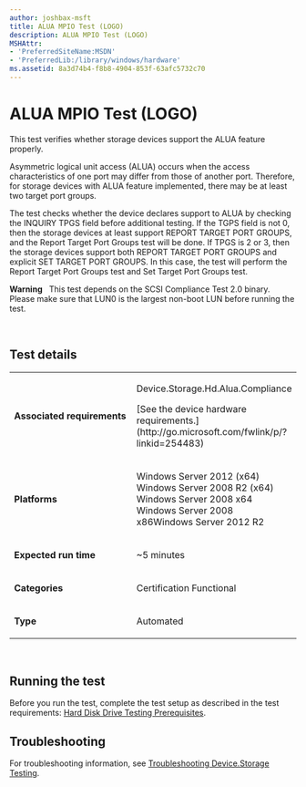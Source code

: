 ```yaml
---
author: joshbax-msft
title: ALUA MPIO Test (LOGO)
description: ALUA MPIO Test (LOGO)
MSHAttr:
- 'PreferredSiteName:MSDN'
- 'PreferredLib:/library/windows/hardware'
ms.assetid: 8a3d74b4-f8b8-4904-853f-63afc5732c70
---
```


# ALUA MPIO Test (LOGO)


This test verifies whether storage devices support the ALUA feature properly.

Asymmetric logical unit access (ALUA) occurs when the access characteristics of one port may differ from those of another port. Therefore, for storage devices with ALUA feature implemented, there may be at least two target port groups.

The test checks whether the device declares support to ALUA by checking the INQUIRY TPGS field before additional testing. If the TGPS field is not 0, then the storage devices at least support REPORT TARGET PORT GROUPS, and the Report Target Port Groups test will be done. If TPGS is 2 or 3, then the storage devices support both REPORT TARGET PORT GROUPS and explicit SET TARGET PORT GROUPS. In this case, the test will perform the Report Target Port Groups test and Set Target Port Groups test.

**Warning**  
This test depends on the SCSI Compliance Test 2.0 binary. Please make sure that LUN0 is the largest non-boot LUN before running the test.

 

## Test details


<table>
<colgroup>
<col width="50%" />
<col width="50%" />
</colgroup>
<tbody>
<tr class="odd">
<td><p><strong>Associated requirements</strong></p></td>
<td><p>Device.Storage.Hd.Alua.Compliance</p>
<p>[See the device hardware requirements.](http://go.microsoft.com/fwlink/p/?linkid=254483)</p></td>
</tr>
<tr class="even">
<td><p><strong>Platforms</strong></p></td>
<td><p>Windows Server 2012 (x64) Windows Server 2008 R2 (x64) Windows Server 2008 x64 Windows Server 2008 x86Windows Server 2012 R2</p></td>
</tr>
<tr class="odd">
<td><p><strong>Expected run time</strong></p></td>
<td><p>~5 minutes</p></td>
</tr>
<tr class="even">
<td><p><strong>Categories</strong></p></td>
<td><p>Certification Functional</p></td>
</tr>
<tr class="odd">
<td><p><strong>Type</strong></p></td>
<td><p>Automated</p></td>
</tr>
</tbody>
</table>

 

## Running the test


Before you run the test, complete the test setup as described in the test requirements: [Hard Disk Drive Testing Prerequisites](hard-disk-drive-testing-prerequisites.md).

## Troubleshooting


For troubleshooting information, see [Troubleshooting Device.Storage Testing](troubleshooting-devicestorage-testing.md).

 

 







